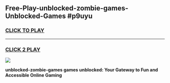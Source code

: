 
## Free-Play-unblocked-zombie-games-Unblocked-Games #p9uyu
<h3>
<a href="https://news.freeplayer.one?title=unblocked-zombie-games&ref=8M">CLICK TO PLAY</a></h3>
<hr>

<h3>
<a href="https://news.freeplayer.one?title=unblocked-zombie-games&ref=8M">CLICK 2 PLAY</a>
  
</h3>

<a href="https://news.freeplayer.one?title=unblocked-zombie-games&ref=8M"><img src="https://clearcache.store/games.png"></a>


**unblocked-zombie-games games unblocked: Your Gateway to Fun and Accessible Online Gaming**
